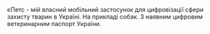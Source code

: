 єПетс - мій власний мобільний застосунок для цифровізації сфери захисту тварин в Україні. На прикладі собак. З наявним цифровим ветеринарним паспорт України.

